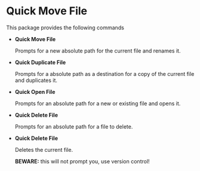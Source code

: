 # Quick Move File

This package provides the following commands

- **Quick Move File**

  Prompts for a new absolute path for the current file and renames it.

- **Quick Duplicate File**

  Prompts for a absolute path as a destination for a copy of the current file and duplicates it.

- **Quick Open File**

  Prompts for an absolute path for a new or existing file and opens it.

- **Quick Delete File**

  Prompts for an absolute path for a file to delete.



- **Quick Delete File**

  Deletes the current file.

  **BEWARE:** this will not prompt you, use version control!
